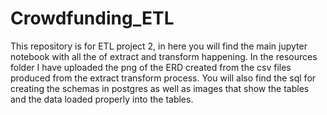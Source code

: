 # Crowdfunding_ETL

This repository is for ETL project 2, in here you will find the main jupyter notebook with all the of extract and transform happening. In the resources folder I have uploaded the png of the ERD created from the csv files produced from the extract transform process.  You will also find the sql for creating the schemas in postgres as well as images that show the tables and the data loaded properly into the tables.  
